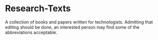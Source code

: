 # Research-Texts
A collection of books and papers written for technologists. 
Admitting that editing should be done, an interested person may find some of the abbreviations acceptable.
